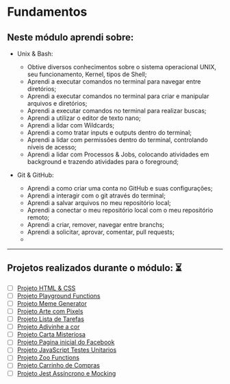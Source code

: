 # Fundamentos
## Neste módulo aprendi sobre:
+ Unix & Bash:
    + Obtive diversos conhecimentos sobre o sistema operacional UNIX, seu funcionamento, Kernel, tipos de Shell;
    + Aprendi a executar comandos no terminal para navegar entre diretórios;
    + Aprendi a executar comandos no terminal para criar e manipular arquivos e diretórios; 
    + Aprendi a executar comandos no terminal para realizar buscas;
    + Aprendi a utilizar o editor de texto nano;
    + Aprendi a lidar com Wildcards;
    + Aprendi a como tratar inputs e outputs dentro do terminal;
    + Aprendi a lidar com permissões dentro do terminal, controlando níveis de acesso;
    + Aprendi a lidar com Processos & Jobs, colocando atividades em background e trazendo atividades para o foreground;
    
+ Git & GitHub:
    + Aprendi a como criar uma conta no GitHub e suas configurações;
    + Aprendi a interagir com o git através do terminal;
    + Aprendi a salvar arquivos no meu repositório local;
    + Aprendi a conectar o meu repositório local com o meu repositório remoto;
    + Aprendi a criar, remover, navegar entre branchs;
    + Aprendi a solicitar, aprovar, comentar, pull requests;
    +


---

## Projetos realizados durante o módulo: :hourglass_flowing_sand:
                                                                                                 

- [ ] [Projeto HTML & CSS]()
- [ ] [Projeto Playground Functions]() 
- [ ] [Projeto Meme Generator]()
- [ ] [Projeto Arte com Pixels]()
- [ ] [Projeto Lista de Tarefas]() 
- [ ] [Projeto Adivinhe a cor]()                                                                     
- [ ] [Projeto Carta Misteriosa]()                                                         
- [ ] [Projeto Pagina inicial do Facebook]()                                                    
- [ ] [Projeto JavaScript Testes Unitarios]()
- [ ] [Projeto Zoo Functions]() 
- [ ] [Projeto Carrinho de Compras]()  
- [ ] [Projeto Jest Assíncrono e Mocking]()